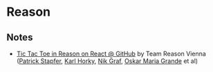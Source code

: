 # Reason

## Notes

- [Tic Tac Toe in Reason on React @ GitHub](https://github.com/ReasonVienna/reason-react-experiments/tree/master/src/tictactoe) by Team Reason Vienna ([Patrick Stapfer](https://github.com/ryyppy), [Karl Horky](https://github.com/karlhorky), [Nik Graf](https://github.com/nikgraf), [Oskar Maria Grande](https://github.com/musha68k) et al)
